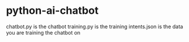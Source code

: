 # python-ai-chatbot
chatbot.py is the chatbot
training.py is the training
intents.json is the data you are training the chatbot on

